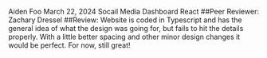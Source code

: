 Aiden Foo
March 22, 2024
Socail Media Dashboard React
##Peer Reviewer: Zachary Dressel
##Review: Website is coded in Typescript and has the general idea of what the design was going for, but fails to hit the details properly. With a little better spacing and other minor design changes it would be perfect. For now, still great!

